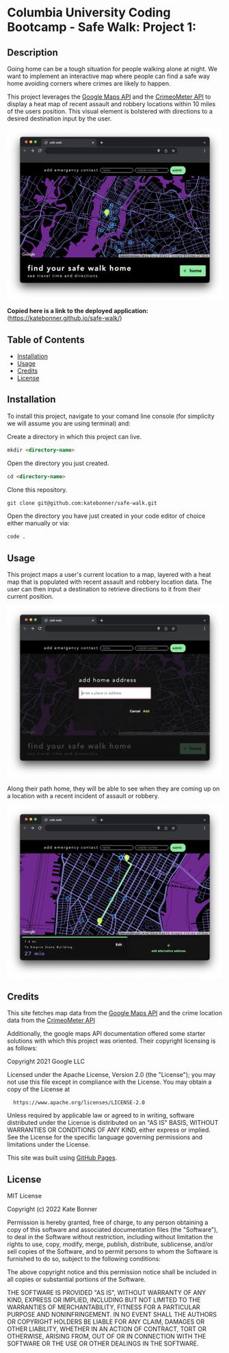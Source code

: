 # Columbia University Coding Bootcamp - Safe Walk: Project 1: 

## Description

Going home can be a tough situation for people walking alone at night. We want to implement an interactive map where people can find a safe way home avoiding corners where crimes are likely to happen.

This project leverages the [Google Maps API](https://developers.google.com/maps) and the [CrimeoMeter API](https://www.crimeometer.com/) to display a heat map of recent assault and robbery locations within 10 miles of the users position. This visual element is bolstered with directions to a desired destination input by the user.

![landing page](./assets/IMAGES/landing.png)


**Copied here is a link to the deployed application:**
(https://katebonner.github.io/safe-walk/)


## Table of Contents 

* [Installation](#installation)
* [Usage](#usage)
* [Credits](#credits)
* [License](#license)


## Installation

To install this project, navigate to your comand line console (for simplicity we will assume you are using terminal) and:

Create a directory in which this project can live.
```md
mkdir <directory-name>
```
Open the directory you just created.
```md
cd <directory-name>
```
Clone this repository.
```md
git clone git@github.com:katebonner/safe-walk.git
```
Open the directory you have just created in your code editor of choice either manually or via:
```md
code .
```

## Usage

This project maps a user's current location to a map, layered with a heat map that is populated with recent assault and robbery location data. The user can then input a destination to retrieve directions to it from their current position.

![enter destination](./assets/IMAGES/enter.png)

 Along their path home, they will be able to see when they are coming up on a location with a recent incident of assault or robbery.

![directions](./assets/IMAGES/directions.png)


## Credits

This site fetches map data from the [Google Maps API](https://developers.google.com/maps) and the crime location data from the [CrimeoMeter API](https://www.crimeometer.com/)

Additionally, the google maps API documentation offered some starter solutions with which this project was oriented. Their copyright licensing is as follows:

  Copyright 2021 Google LLC

  Licensed under the Apache License, Version 2.0 (the "License");
  you may not use this file except in compliance with the License.
  You may obtain a copy of the License at

      https://www.apache.org/licenses/LICENSE-2.0

  Unless required by applicable law or agreed to in writing, software
  distributed under the License is distributed on an "AS IS" BASIS,
  WITHOUT WARRANTIES OR CONDITIONS OF ANY KIND, either express or implied.
  See the License for the specific language governing permissions and
  limitations under the License.

This site was built using [GitHub Pages](https://pages.github.com/).


## License

MIT License

Copyright (c) 2022 Kate Bonner

Permission is hereby granted, free of charge, to any person obtaining a copy
of this software and associated documentation files (the "Software"), to deal
in the Software without restriction, including without limitation the rights
to use, copy, modify, merge, publish, distribute, sublicense, and/or sell
copies of the Software, and to permit persons to whom the Software is
furnished to do so, subject to the following conditions:

The above copyright notice and this permission notice shall be included in all
copies or substantial portions of the Software.

THE SOFTWARE IS PROVIDED "AS IS", WITHOUT WARRANTY OF ANY KIND, EXPRESS OR
IMPLIED, INCLUDING BUT NOT LIMITED TO THE WARRANTIES OF MERCHANTABILITY,
FITNESS FOR A PARTICULAR PURPOSE AND NONINFRINGEMENT. IN NO EVENT SHALL THE
AUTHORS OR COPYRIGHT HOLDERS BE LIABLE FOR ANY CLAIM, DAMAGES OR OTHER
LIABILITY, WHETHER IN AN ACTION OF CONTRACT, TORT OR OTHERWISE, ARISING FROM,
OUT OF OR IN CONNECTION WITH THE SOFTWARE OR THE USE OR OTHER DEALINGS IN THE
SOFTWARE.




